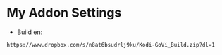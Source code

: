 # My Addon Settings

-  Build en:
```
https://www.dropbox.com/s/n8at6bsudrlj9ku/Kodi-GoVi_Build.zip?dl=1
```
